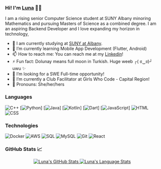 ### Hi! I'm <a href="https://dolnuea.github.io/">Luna</a> 🌝✨

I am a rising senior Computer Science student at SUNY Albany minoring Mathematics and pursuing Masters of Science as a combined degree. I am an aspiring Backend Developer and I love expanding my horizon in technology,

- 🏫 I am currently studying at <a href="https://www.albany.edu/">SUNY at Albany</a>.
- 🌱 I’m currently learning Mobile App Development (Flutter, Android)
- 📫 How to reach me: You can reach me at my <a href="https://www.linkedin.com/in/dolunay-dagci-1a2b121b0/">Linkedin</a>!
- ⚡ Fun fact: Dolunay means full moon in Turkish. Huge weeb ┌( ಠ‿ಠ)┘ uwu ✨
- 👯 I’m looking for a SWE Full-time opportunity!
- 🔭 I’m currently a Club Facilitator at Girls Who Code - Capital Region!
- 💅 Pronouns: She/her/hers

### Languages

![C++](https://img.shields.io/badge/-C++-fff?&logo=c%2b%2b&logoColor=00599C)
[![Python](https://img.shields.io/badge/-Python-fff?&logo=Python&logoColor=007396)]
[![Java](https://img.shields.io/badge/-Java-fff?&logo=Java&logoColor=007396)]
[![Kotlin](https://img.shields.io/badge/-Kotlin-fff?&logo=Kotlin&logoColor=8f00ff)]
[![Dart](https://img.shields.io/badge/-Dart-fff?&logo=Dart&logoColor=004dff)]
[![JavaScript](https://img.shields.io/badge/-JavaScript-fff?&logo=JavaScript&logoColor=ddc508)]
![HTML](https://img.shields.io/badge/-HTML-fff?&logo=HTML5)
![CSS](https://img.shields.io/badge/-CSS-fff?&logo=CSS3&logoColor=blue)

### Technologies
![Docker](https://img.shields.io/badge/-Docker-fff?style=flat&logo=Docker)
![AWS](https://img.shields.io/badge/-AWS-fff?&logo=Amazon-AWS&logoColor=232F3E)
![SQL](https://img.shields.io/badge/-SQL-fff?style=flat&logo=Microsoft-SQL-Server&logoColor=blue)
![MySQL](https://img.shields.io/badge/-MySQL-fff?style=flat&logo=mysql)
![Git](https://img.shields.io/badge/-Git-fff?style=flat&logo=git)
![React](https://img.shields.io/badge/-React-fff?&logo=React&logoColor=007396)

<!--
**dolnuea/dolnuea** is a ✨ _special_ ✨ repository because its `README.md` (this file) appears on your GitHub profile.

Here are some ideas to get you started:

- 🔭 I’m currently working on ...
- 🌱 I’m currently learning ...
- 👯 I’m looking to collaborate on ...
- 🤔 I’m looking for help with ...
- 💬 Ask me about ...
- 📫 How to reach me: ...
- 😄 Pronouns: ...
- ⚡ Fun fact: ...
-->

### GitHub Stats 📈
<p align="center">
<a href="https://github.com/dolnuea">
 <img src="https://github-readme-stats.vercel.app/api?username=dolnuea&show_icons=true&hide=stars&hide_border=true" alt="Luna's GitHub Stats" />
 <img src="https://github-readme-stats.vercel.app/api/top-langs/?username=dolnuea&layout=compact&hide_border=true" alt="Luna's Language Stats" />
</a>
</p>
